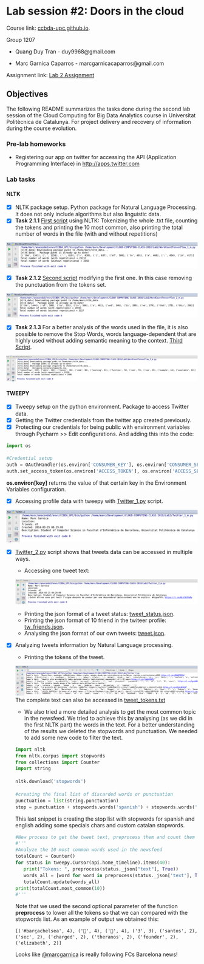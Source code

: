 # Lab session #2: Doors in the cloud

Course link: [ccbda-upc.github.io](https://ccbda-upc.github.io/).

Group 1207

-   Quang Duy Tran - duy9968\@gmail.com

-   Marc Garnica Caparros - marcgarnicacaparros\@gmail.com

Assignment link: [Lab 2 Assignment](https://github.com/CCBDA-UPC/Assignments-2018/blob/master/Lab02.md)

## Objectives

The following README summarizes the tasks done during the second lab session
of the Cloud Computing for Big Data Analytics course in Universitat Politècnica
de Catalunya. For project delivery and recovery of information during the course evolution.



### Pre-lab homeworks

-   Registering our app on twitter for accessing the API (Application Programming Interface)
in http://apps.twitter.com

### Lab tasks

#### NLTK

- [x] NLTK package setup. Python package for Natural Language Processing. It does not only include algorithms but also linguistic data.
- [x] **Task 2.1.1** [First script](WordCountTensorFlow_1.py) using NLTK: Tokenizing the whole .txt file, counting the tokens and printing the 10 most common, also printing the total number of words in the file (with and without repetitions)

![Task 2.1.1](img/t211.png)

- [x] **Task 2.1.2** [Second script](WordCountTensorFlow_2.py) modifying the first one. In this case removing the punctuation from the tokens set.

![Task 2.1.2](img/t212.png)


- [x] **Task 2.1.3** For a better analysis of the words used in the file, it is also possible to remove the Stop Words, words language-dependent that are highly used without adding semantic meaning to the context. [Third Script](WordCountTensorFlow_3.py).

![Task 2.1.3](img/t213.png)

#### TWEEPY

- [x] Tweepy setup on the python environment. Package to access Twitter data.
- [x] Getting the Twitter credentials from the twitter app created previously.
- [x] Protecting our credentials for being public with environment variables through Pycharm >> Edit configurations. And adding this into the code:

```python
import os

#Credential setup
auth = OAuthHandler(os.environ['CONSUMER_KEY'], os.environ['CONSUMER_SECRET'])
auth.set_access_token(os.environ['ACCESS_TOKEN'], os.environ['ACCESS_SECRET'])
```

**os.environ[key]** returns the value of that certain key in the Environment Variables configuration.

- [x] Accessing profile data with tweepy with [Twitter_1.py](Twitter_1.py) script.

![Task 2.2.1](img/t221.png)

- [x] [Twitter_2.py](Twitter_2.py) script shows that tweets data can be accessed in multiple ways.
   -   Accessing one tweet text:

   ![One tweet text](img/t2221.png)

   -   Printing the json format of a tweet status: [tweet_status.json](tweet_status.json).
   -   Printing the json format of 10 friend in the twiteer profile: [tw_friends.json](tw_friends.json).
   -   Analysing the json format of our own tweets: [tweet.json](tweet.json).

- [x] Analyzing tweets information by Natural Language processing.
   -   Printing the tokens of the tweet.

   ![Task 2.3.1](img/t231.png)
   The complete text can also be accessed in [tweet_tokens.txt](tweet_tokens.txt)

   -   We also tried a more detailed analysis to get the most common topic in the newsfeed. We tried to achieve this by analysing (as we did in the first NLTK part) the words in the text. For a better understanding of the results we deleted the stopwords and punctuation. We needed to add some new code to filter the text.

   ```python
   import nltk
   from nltk.corpus import stopwords
   from collections import Counter
   import string

   nltk.download('stopwords')

   #creating the final list of discarded words or punctuation
   punctuation = list(string.punctuation)
   stop = punctuation + stopwords.words('spanish') + stopwords.words('english') + ['rt', 'via', '…', 'RT', '‘'] + ['ón', 'és', 'i', 'ó', '', 'els']
   ```
   This last snippet is creating the stop list with stopwords for spanish and english adding some specials chars and custom catalan stopwords.

   ```python
   #New process to get the tweet text, preprocess them and count them (without the stopwords)
   #'''
   #Analyze the 10 most common words used in the newsfeed
   totalCount = Counter()
   for status in tweepy.Cursor(api.home_timeline).items(40):
      print("Tokens: ", preprocess(status._json["text"], True))
      words_all = [word for word in preprocess(status._json['text'], True) if word not in stop]
      totalCount.update(words_all)
   print(totalCount.most_common(10))
   #'''
   ```

   Note that we used the second optional parameter of the function **preprocess** to lower all the tokens so that we can compared with the stopwords list.
   As an example of output we obtained this:

   ```
   [('#barçachelsea', 4), ('🔵', 4), ('🔴', 4), ('3', 3), ('santos', 2), ('sec', 2), ('charged', 2), ('theranos', 2), ('founder', 2), ('elizabeth', 2)]
   ```   
   Looks like [@marcgarnica](https://twitter.com/marc_garnica) is really following FCs Barcelona news!
